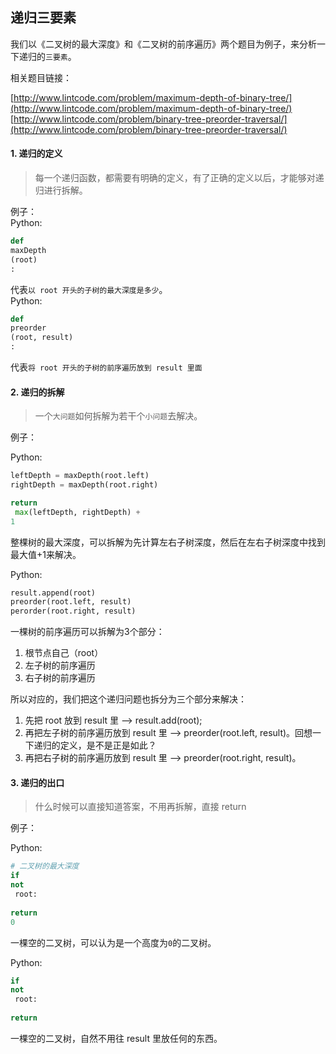 ## 递归三要素

我们以《二叉树的最大深度》和《二叉树的前序遍历》两个题目为例子，来分析一下递归的`三要素`。

相关题目链接：

[http://www.lintcode.com/problem/maximum-depth-of-binary-tree/](http://www.lintcode.com/problem/maximum-depth-of-binary-tree/)  
[http://www.lintcode.com/problem/binary-tree-preorder-traversal/](http://www.lintcode.com/problem/binary-tree-preorder-traversal/)

#### 1. 递归的定义

> 每一个递归函数，都需要有明确的定义，有了正确的定义以后，才能够对递归进行拆解。

例子：  
Python:

```py
def
maxDepth
(root)
:
```

代表`以 root 开头的子树的最大深度是多少`。  
Python:

```py
def
preorder
(root, result)
:
```

代表`将 root 开头的子树的前序遍历放到 result 里面`

#### 2. 递归的拆解

> 一个`大问题`如何拆解为若干个`小问题`去解决。

例子：

Python:

```py
leftDepth = maxDepth(root.left)
rightDepth = maxDepth(root.right)

return
 max(leftDepth, rightDepth) + 
1
```

整棵树的最大深度，可以拆解为先计算左右子树深度，然后在左右子树深度中找到最大值+1来解决。

Python:

```py
result.append(root)
preorder(root.left, result)
perorder(root.right, result)

```

一棵树的前序遍历可以拆解为3个部分：

1. 根节点自己（root）
2. 左子树的前序遍历
3. 右子树的前序遍历

所以对应的，我们把这个递归问题也拆分为三个部分来解决：

1. 先把 root 放到 result 里 --&gt; result.add\(root\);
2. 再把左子树的前序遍历放到 result 里 --&gt; preorder\(root.left, result\)。回想一下递归的定义，是不是正是如此？
3. 再把右子树的前序遍历放到 result 里 --&gt; preorder\(root.right, result\)。

#### 3. 递归的出口

> 什么时候可以直接知道答案，不用再拆解，直接 return

例子：

Python:

```py
# 二叉树的最大深度
if
not
 root:
    
return
0
```

一棵空的二叉树，可以认为是一个高度为`0`的二叉树。  


Python:

```py
if
not
 root:
    
return
```

一棵空的二叉树，自然不用往 result 里放任何的东西。



